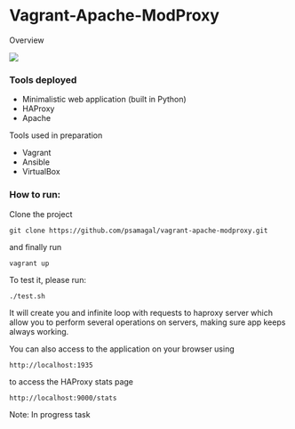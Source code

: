 # Vagrant-Apache-ModProxy
Overview 

<img src="https://rawgit.com/psamagal/vagrant-apache-modproxy/master/overview.svg" align="middle">

### Tools deployed
* Minimalistic web application (built in Python)
* HAProxy
* Apache

Tools used in preparation
* Vagrant
* Ansible
* VirtualBox

### How to run:

Clone the project
```
git clone https://github.com/psamagal/vagrant-apache-modproxy.git
```

and finally run
```
vagrant up
```

To test it, please run:

```
./test.sh 
```
It will create you and infinite loop with requests to haproxy server which allow you to perform several operations on servers, making sure app keeps always working.

You can also access to the application on your browser using

```
http://localhost:1935 
```

to access the HAProxy stats page

```
http://localhost:9000/stats 
```

Note: In progress task